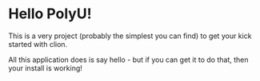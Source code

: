 # Hello PolyU!

This is a very project (probably the simplest you can find) to get your kick started with clion.

All this application does is say hello - but if you can get it to do that, then your install is working!
